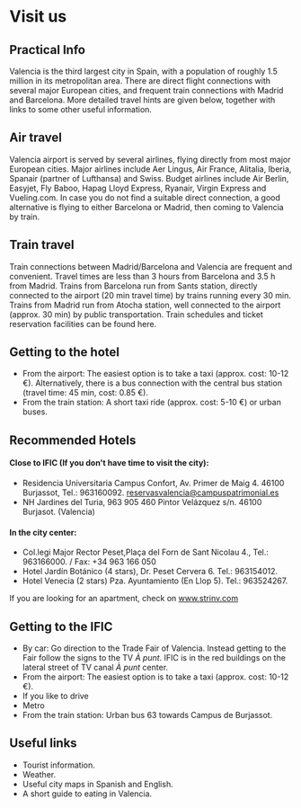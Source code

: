 # Visit us

## Practical Info

Valencia is the third largest city in Spain, with a population of roughly 1.5
million in its metropolitan area. There are direct flight connections with
several major European cities, and frequent train connections with Madrid and
Barcelona. More detailed travel hints are given below, together with links to
some other useful information.

## Air travel 

Valencia airport is served by several airlines, flying directly from
most major European cities. Major airlines include Aer Lingus, Air France,
Alitalia, Iberia, Spanair (partner of Lufthansa) and Swiss. Budget airlines
include Air Berlin, Easyjet, Fly Baboo, Hapag Lloyd Express, Ryanair, Virgin
Express and Vueling.com. In case you do not find a suitable direct connection, a
good alternative is flying to either Barcelona or Madrid, then coming to
Valencia by train.

## Train travel 

Train connections between Madrid/Barcelona and Valencia are
frequent and convenient. Travel times are less than 3 hours from Barcelona and
3.5 h from Madrid. Trains from Barcelona run from Sants station, directly
connected to the airport (20 min travel time) by trains running every 30 min.
Trains from Madrid run from Atocha station, well connected to the airport
(approx. 30 min) by public transportation. Train schedules and ticket
reservation facilities can be found here.

## Getting to the hotel 
- From the airport: The easiest option is to take a taxi
(approx. cost: 10-12 €). Alternatively, there is a bus connection with the
central bus station (travel time: 45 min, cost: 0.85 €).
- From the train station: A short taxi ride (approx. cost: 5-10 €) or urban buses.

## Recommended Hotels 

#### Close to IFIC (If you don't have time to visit the city):

- Residencia Universitaria Campus Confort, Av. Primer de Maig 4. 46100 Burjassot,
Tel.: 963160092. reservasvalencia@campuspatrimonial.es 
- NH Jardines del Turia, 963 905 460 Pintor Velázquez s/n. 46100 Burjasot.
  (Valencia)

#### In the city center: 
- Col.legi Major Rector Peset,Plaça del Forn de Sant Nicolau 4., Tel.:
  963166000. / Fax: +34 963 166 050 
- Hotel Jardín Botánico (4 stars), Dr.  Peset Cervera 6. Tel.: 963154012.
- Hotel Venecia (2 stars) Pza. Ayuntamiento (En Llop 5). Tel.: 963524267.

If you are looking for an apartment, check on www.strinv.com

## Getting to the IFIC 

- By car: Go direction to the Trade Fair of Valencia. Instead getting to the
  Fair follow the signs to the TV _À punt_. IFIC is in the red buildings on the
  lateral street of TV canal _À punt_ center.
- From the airport: The easiest option is to take a taxi (approx. cost: 10-12
  €).
- If you like to drive 
- Metro
- From the train station: Urban bus 63 towards Campus de Burjassot.

## Useful links

- Tourist information.
- Weather.
- Useful city maps in Spanish and English.
- A short guide to eating in Valencia.
